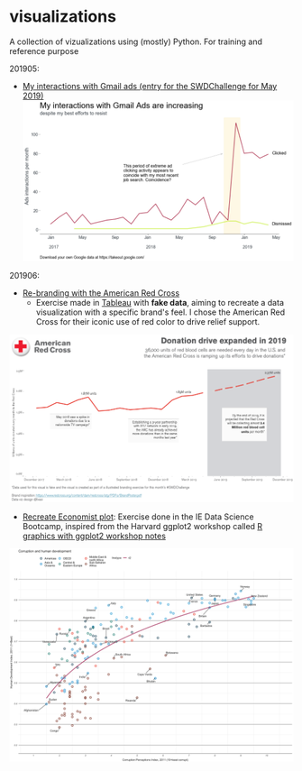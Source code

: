 # visualizations
A collection of vizualizations using (mostly) Python. For training and reference purpose

201905: 
- [My interactions with Gmail ads (entry for the SWDChallenge for May 2019)](https://github.com/tvasil/visualizations/tree/master/SWD_may2019_gmailads)
![gmail_ads](SWD_may2019_gmailads/vasilikioti_gmail_ads.png)

201906:
- [Re-branding with the American Red Cross](https://github.com/tvasil/visualizations/tree/master/SWD_june2019_rebranding)
  - Exercise made in [Tableau](https://public.tableau.com/profile/tania.vasilikioti#!/vizhome/RedCrossSWDChallenge/RedCrossdashboard-SWDJune2019) with **fake data**, aiming to recreate a data visualization with a specific brand's feel. I chose the American Red Cross for their iconic use of red color to drive relief support. 

![redcross](SWD_june2019_rebranding/SWD_june2019_red_cross_rebranding.png)
- [Recreate Economist plot](https://github.com/tvasil/visualizations/tree/master/economist_hdi_corruption): Exercise done in the IE Data Science Bootcamp, inspired from the Harvard ggplot2 workshop called [R graphics with ggplot2 workshop notes](http://tutorials.iq.harvard.edu/R/Rgraphics/Rgraphics.html)

![economist](economist_hdi_corruption/Economist_plot.png)
